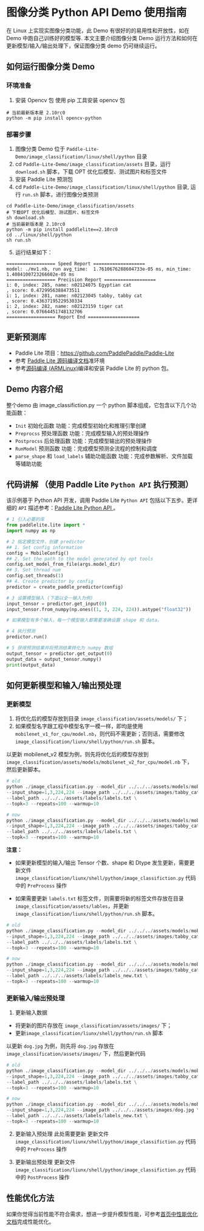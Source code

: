 # 图像分类 Python API Demo 使用指南

在 Linux 上实现实图像分类功能，此 Demo 有很好的的易用性和开放性，如在 Demo 中跑自己训练好的模型等.
本文主要介绍图像分类 Demo 运行方法和如何在更新模型/输入/输出处理下，保证图像分类 demo 仍可继续运行。

## 如何运行图像分类 Demo

### 环境准备

1. 安装 Opencv 包
使用 pip 工具安装 opencv 包

```shell
# 当前最新版本是 2.10rc0
python -m pip install opencv-python
```

### 部署步骤

1. 图像分类 Demo 位于 `Paddle-Lite-Demo/image_classification/linux/shell/python` 目录
2. cd `Paddle-Lite-Demo/image_classification/assets` 目录，运行 `download.sh` 脚本，下载 OPT 优化后模型、测试图片和标签文件
3. 安装 Paddle Lite 预测包
4. cd `Paddle-Lite-Demo/image_classification/linux/shell/python` 目录, 运行 `run.sh` 脚本，进行图像分类预测

```shell
cd Paddle-Lite-Demo/image_classification/assets
# 下载OPT 优化后模型、测试图片、标签文件
sh download.sh
# 当前最新版本是 2.10rc0
python -m pip install paddlelite==2.10rc0
cd ../linux/shell/python
sh run.sh
```

5. 运行结果如下：

```shell
================== Speed Report ===================
model: ./mv1.nb, run avg_time:  1.7610676288604733e-05 ms, min_time:  1.4084100723266602e-05 ms
================== Precision Report ===================
i: 0, index: 285, name: n02124075 Egyptian cat
, score: 0.4729956388473511
i: 1, index: 281, name: n02123045 tabby, tabby cat
, score: 0.43637195229530334
i: 2, index: 282, name: n02123159 tiger cat
, score: 0.07664451748132706
================== Report End ===================
```

## 更新预测库

* Paddle Lite 项目：https://github.com/PaddlePaddle/Paddle-Lite
 * 参考 [Paddle Lite 源码编译文档](https://paddle-lite.readthedocs.io/zh/latest/source_compile/compile_env.html)准环境
 * 参考[源码编译 (ARMLinux)](https://paddle-lite.readthedocs.io/zh/develop/source_compile/linux_x86_compile_arm_linux.html)编译和安装 Paddle Lite 的 python 包。

## Demo 内容介绍

整个demo 由 image_classifiction.py 一个 python 脚本组成，它包含以下几个功能函数：

* `Init` 初始化函数
功能：完成模型初始化和推理引擎创建
* `Preprocss` 预处理函数
功能：完成模型输入的预处理操作
* `Postprocss` 后处理函数
功能：完成模型输出的预处理操作
* `RunModel` 预测函数
功能：完成模型预测全流程的控制和调度
* `parse_shape` 和 `load_labels` 辅助功能函数
功能：完成参数解析、文件加载等辅助功能


## 代码讲解 （使用 Paddle Lite `Python API` 执行预测）

该示例基于 Python API 开发，调用 Paddle Lite `Python API` 包括以下五步。更详细的 `API` 描述参考：[Paddle Lite Python API ](https://paddle-lite.readthedocs.io/zh/develop/api_reference/python_api_doc.html)。

```py
# 1 引入必要的库
from paddlelite.lite import *
import numpy as np

# 2 指定模型文件，创建 predictor
## 1. Set config information
config = MobileConfig()
## 2. Set the path to the model generated by opt tools
config.set_model_from_file(args.model_dir)
## 3. Set thread num
config.set_threads(1)
## 4. Create predictor by config
predictor = create_paddle_predictor(config)

# 3 设置模型输入 (下面以全一输入为例)
input_tensor = predictor.get_input(0)
input_tensor.from_numpy(np.ones((1, 3, 224, 224)).astype("float32"))

# 如果模型有多个输入，每一个模型输入都需要准确设置 shape 和 data。

# 4 执行预测
predictor.run()

# 5 获得预测结果并将预测结果转化为 numpy 数组
output_tensor = predictor.get_output(0)
output_data = output_tensor.numpy()
print(output_data)
```

## 如何更新模型和输入/输出预处理

### 更新模型
1. 将优化后的模型存放到目录 `image_classification/assets/models/` 下；
2. 如果模型名字跟工程中模型名字一模一样，即均是使用 `mobilenet_v1_for_cpu/model.nb`，则代码不需更新；否则话，需要修改 `image_classification/liunx/shell/python/run.sh` 脚本。

以更新 mobilenet_v2 模型为例，则先将优化后的模型存放到 `image_classification/assets/models/mobilenet_v2_for_cpu/model.nb` 下，然后更新脚本。

```py
# old
python ./image_classification.py --model_dir ../../../assets/models/mobilenet_v1_for_cpu/model.nb \
--input_shape=1,3,224,224 --image_path ../../../assets/images/tabby_cat.jpg \
--label_path ../../../assets/labels/labels.txt \
--topk=3 --repeats=100 --warmup=10

# now
python ./image_classification.py --model_dir ../../../assets/models/mobilenet_v2_for_cpu/model.nb \
--input_shape=1,3,224,224 --image_path ../../../assets/images/tabby_cat.jpg \
--label_path ../../../assets/labels/labels.txt \
--topk=3 --repeats=100 --warmup=10
```

**注意：**

- 如果更新模型的输入/输出 Tensor 个数、shape 和 Dtype 发生更新，需要更新文件 `image_classification/liunx/shell/python/image_classifiction.py` 代码中的 `PreProcess` 操作

- 如果需要更新 `labels.txt` 标签文件，则需要将新的标签文件存放在目录 `image_classification/assets/lables`，并更新`image_classification/liunx/shell/python/run.sh` 脚本。

```py
# old
python ./image_classification.py --model_dir ../../../assets/models/mobilenet_v1_for_cpu/model.nb \
--input_shape=1,3,224,224 --image_path ../../../assets/images/tabby_cat.jpg \
--label_path ../../../assets/labels/labels.txt \
--topk=3 --repeats=100 --warmup=10

# now
python ./image_classification.py --model_dir ../../../assets/models/mobilenet_v2_for_cpu/model.nb \
--input_shape=1,3,224,224 --image_path ../../../assets/images/tabby_cat.jpg \
--label_path ../../../assets/labels/labels_new.txt \
--topk=3 --repeats=100 --warmup=10
```


### 更新输入/输出预处理
1. 更新输入数据

- 将更新的图片存放在 `image_classification/assets/images/` 下；
- 更新`image_classification/liunx/shell/python/run.sh` 脚本

以更新 `dog.jpg` 为例，则先将 `dog.jpg` 存放在 `image_classification/assets/images/` 下，然后更新代码

```py
# old
python ./image_classification.py --model_dir ../../../assets/models/mobilenet_v1_for_cpu/model.nb \
--input_shape=1,3,224,224 --image_path ../../../assets/images/tabby_cat.jpg \
--label_path ../../../assets/labels/labels.txt \
--topk=3 --repeats=100 --warmup=10

# now
python ./image_classification.py --model_dir ../../../assets/models/mobilenet_v2_for_cpu/model.nb \
--input_shape=1,3,224,224 --image_path ../../../assets/images/dog.jpg \
--label_path ../../../assets/labels/labels_new.txt \
--topk=3 --repeats=100 --warmup=10
```

2. 更新输入预处理
此处需要更新 更新文件 `image_classification/liunx/shell/python/image_classifiction.py` 代码中的 `PreProcess` 操作

3. 更新输出预处理
更新文件 `image_classification/liunx/shell/python/image_classifiction.py` 代码中的 `PostProcess` 操作

## 性能优化方法
如果你觉得当前性能不符合需求，想进一步提升模型性能，可参考[首页中性能优化文档](/README.md)完成性能优化。

